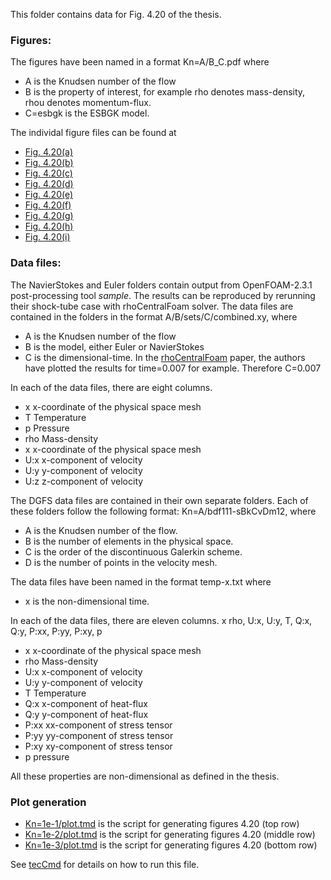 This folder contains data for Fig. 4.20 of the thesis.

### Figures:  

The figures have been named in a format Kn=A/B\_C.pdf where 
- A is the Knudsen number of the flow
- B is the property of interest, for example rho denotes mass-density, rhou denotes momentum-flux.
- C=esbgk is the ESBGK model. 

The individal figure files can be found at  
- [Fig. 4.20(a)](Kn=1e-1/rho_esbgk.pdf)
- [Fig. 4.20(b)](Kn=1e-1/rhou_esbgk.pdf)
- [Fig. 4.20(c)](Kn=1e-1/energy_esbgk.pdf)
- [Fig. 4.20(d)](Kn=1e-2/rho_esbgk.pdf)
- [Fig. 4.20(e)](Kn=1e-2/rhou_esbgk.pdf)
- [Fig. 4.20(f)](Kn=1e-2/energy_esbgk.pdf)
- [Fig. 4.20(g)](Kn=1e-3/rho_esbgk.pdf)
- [Fig. 4.20(h)](Kn=1e-3/rhou_esbgk.pdf)
- [Fig. 4.20(i)](Kn=1e-3/energy_esbgk.pdf)

### Data files:  

The NavierStokes and Euler folders contain output from OpenFOAM-2.3.1 post-processing tool *sample*. The results can be reproduced by rerunning their shock-tube case with rhoCentralFoam solver.
The data files are contained in the folders in the format A/B/sets/C/combined.xy, where 
- A is the Knudsen number of the flow
- B is the model, either Euler or NavierStokes
- C is the dimensional-time. In the [rhoCentralFoam](https://doi.org/10.1002/fld.2069) paper, the authors have plotted the results for time=0.007 for example. Therefore C=0.007

In each of the data files, there are eight columns. 
- x x-coordinate of the physical space mesh
- T Temperature
- p Pressure
- rho Mass-density
- x x-coordinate of the physical space mesh
- U:x x-component of velocity
- U:y y-component of velocity
- U:z z-component of velocity

The DGFS data files are contained in their own separate folders. Each of these folders follow the following format: Kn=A/bdf111-sBkCvDm12, where
- A is the Knudsen number of the flow.
- B is the number of elements in the physical space.
- C is the order of the discontinuous Galerkin scheme.
- D is the number of points in the velocity mesh.

The data files have been named in the format temp-x.txt where 
- x is the non-dimensional time. 

In each of the data files, there are eleven columns. 
x rho, U:x, U:y, T, Q:x, Q:y, P:xx, P:yy, P:xy, p
- x x-coordinate of the physical space mesh
- rho Mass-density 
- U:x x-component of velocity 
- U:y y-component of velocity 
- T Temperature 
- Q:x x-component of heat-flux 
- Q:y y-component of heat-flux 
- P:xx xx-component of stress tensor 
- P:yy yy-component of stress tensor
- P:xy xy-component of stress tensor
- p pressure 

All these properties are non-dimensional as defined in the thesis.

### Plot generation 

- [Kn=1e-1/plot.tmd](Kn=1e-1/plot.tmd) is the script for generating figures 4.20 (top row)
- [Kn=1e-2/plot.tmd](Kn=1e-2/plot.tmd) is the script for generating figures 4.20 (middle row)
- [Kn=1e-3/plot.tmd](Kn=1e-3/plot.tmd) is the script for generating figures 4.20 (bottom row)

See [tecCmd](https://github.com/jaisw7/tecCmd) for details on how to run this file.

